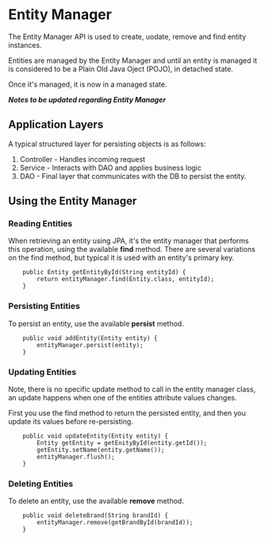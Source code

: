 # Entity Manager

The Entity Manager API is used to create, uodate, remove and find entity instances. 

Entities are managed by the Entity Manager and until an entity is managed it is considered to 
be a Plain Old Java Oject (POJO), in detached state.

Once it's managed, it is now in a managed state.



***Notes to be updated regarding Entity Manager***

## Application Layers

A typical structured layer for persisting objects is as follows:

1. Controller - Handles incoming request
2. Service - Interacts with DAO and applies business logic
3. DAO - Final layer that communicates with the DB to persist the entity.

## Using the Entity Manager

### Reading Entities
When retrieving an entity using JPA, it's the entity manager that performs this operation, using the available 
**find** method. There are several variations on the find method, but typical it is used with an entity's primary key.

```
    public Entity getEntityById(String entityId) {
        return entityManager.find(Entity.class, entityId);
    }
```

### Persisting Entities
To persist an entity, use the available **persist** method.

```
    public void addEntity(Entity entity) {
        entityManager.persist(entity);
    }

```

### Updating Entities
Note, there is no specific update method to call in the entity manager class, an update happens when one of the
entities attribute values changes.

First you use the find method to return the persisted entity, and then you update its values before re-persisting.

```
    public void updateEntity(Entity entity) {
        Entity getEntity = getEnityById(entity.getId());
        getEntity.setName(entity.getName());
        entityManager.flush();
    }

```

### Deleting Entities
To delete an entity, use the available **remove** method.

```
    public void deleteBrand(String brandId) {
        entityManager.remove(getBrandById(brandId));
    }

```
